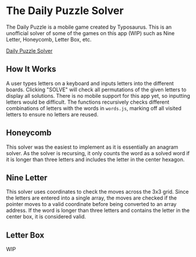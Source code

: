 # The Daily Puzzle Solver

The Daily Puzzle is a mobile game created by Typosaurus. This is an unofficial solver of some of the games on this app (WIP) such as Nine Letter, Honeycomb, Letter Box, etc.

[Daily Puzzle Solver](https://tevin-takata.github.io/daily-puzzle-solver/)

## How It Works

A user types letters on a keyboard and inputs letters into the different boards. Clicking "SOLVE" will check all permutations of the given letters to display all solutions. There is no mobile support for this app yet, so inputting letters would be difficult. The functions recursively checks different combinations of letters with the words in `words.js`, marking off all visited letters to ensure no letters are reused.

## Honeycomb

This solver was the easiest to implement as it is essentially an anagram solver. As the solver is recursing, it only counts the word as a solved word if it is longer than three letters and includes the letter in the center hexagon.

## Nine Letter

This solver uses coordinates to check the moves across the 3x3 grid. Since the letters are entered into a single array, the moves are checked if the pointer moves to a valid coordinate before being converted to an array address. If the word is longer than three letters and contains the letter in the center box, it is considered valid.

## Letter Box

WIP
